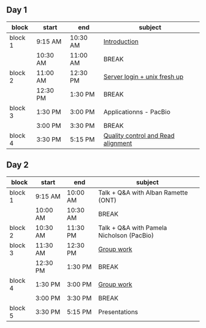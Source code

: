 
## Day 1

| block   	| start    	| end      	| subject                        	|
|---------	|----------	|----------	|--------------------------------	|
| block 1 	|  9:15 AM 	| 10:30 AM 	| [Introduction](course_material/introduction.md)                	|
|         	| 10:30 AM 	| 11:00 AM 	| BREAK                          	|
| block 2 	| 11:00 AM 	| 12:30 PM 	| [Server login + unix fresh up](course_material/server_login.md) 	|
|         	| 12:30 PM 	|  1:30 PM 	| BREAK                          	|
| block 3 	|  1:30 PM 	|  3:00 PM 	| Applicationns - PacBio          	|
|         	|  3:00 PM 	|  3:30 PM 	| BREAK                          	|
| block 4 	|  3:30 PM 	|  5:15 PM 	| [Quality control and Read alignment](course_material/qc_alignment.md)	|


## Day 2

| block   	| start    	| end      	| subject                  	|
|---------	|----------	|----------	|--------------------------	|
| block 1 	| 9:15 AM  	| 10:00 AM 	| Talk + Q&A with Alban Ramette (ONT)  |
|         	| 10:00 AM 	| 10:30 AM 	| BREAK                    	|
| block 2 	| 10:30 AM 	| 11:30 PM 	| Talk + Q&A with Pamela Nicholson (PacBio)          	|
| block 3 	| 11:30 AM 	| 12:30 PM 	| [Group work](course_material/group_work/group_work.md)          	|
|         	| 12:30 PM 	| 1:30 PM  	| BREAK                    	|
| block 4 	| 1:30 PM  	| 3:00 PM  	| [Group work](course_material/group_work/group_work.md) 	|
|         	| 3:00 PM  	| 3:30 PM  	| BREAK                    	|
| block 5 	| 3:30 PM  	| 5:15 PM  	| Presentations               	|
